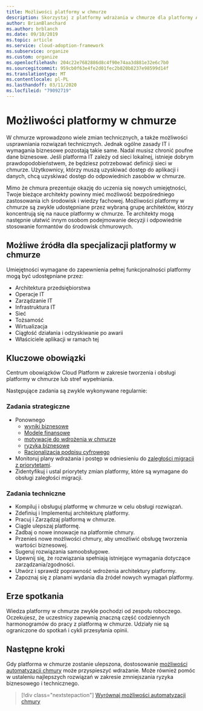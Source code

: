 ```yaml
---
title: Możliwości platformy w chmurze
description: Skorzystaj z platformy wdrażania w chmurze dla platformy Azure, aby zrozumieć sposób tworzenia możliwości platformy w chmurze.
author: BrianBlanchard
ms.author: brblanch
ms.date: 09/10/2019
ms.topic: article
ms.service: cloud-adoption-framework
ms.subservice: organize
ms.custom: organize
ms.openlocfilehash: 204c22e7682886d8c4f90e74aa3d881e32e6c7b0
ms.sourcegitcommit: 959cb0f63e4fe2d01fec2b820b8237e98599d14f
ms.translationtype: MT
ms.contentlocale: pl-PL
ms.lasthandoff: 03/11/2020
ms.locfileid: "79092719"
---
```

# <a name="cloud-platform-capabilities"></a>Możliwości platformy w chmurze

W chmurze wprowadzono wiele zmian technicznych, a także możliwości usprawniania rozwiązań technicznych. Jednak ogólne zasady IT i wymagania biznesowe pozostają takie same. Nadal musisz chronić poufne dane biznesowe. Jeśli platforma IT zależy od sieci lokalnej, istnieje dobrym prawdopodobieństwem, że będziesz potrzebować definicji sieci w chmurze. Użytkownicy, którzy muszą uzyskiwać dostęp do aplikacji i danych, chcą uzyskiwać dostęp do odpowiednich zasobów w chmurze.

Mimo że chmura prezentuje okazję do uczenia się nowych umiejętności, Twoje bieżące architekty powinny mieć możliwość bezpośredniego zastosowania ich środowisk i wiedzy fachowej. Możliwości platformy w chmurze są zwykle udostępniane przez wybraną grupę architektów, którzy koncentrują się na nauce platformy w chmurze. Te architekty mogą następnie ułatwić innym osobom podejmowanie decyzji i odpowiednie stosowanie formantów do środowisk chmurowych.

## <a name="possible-sources-for-cloud-platform-expertise"></a>Możliwe źródła dla specjalizacji platformy w chmurze

Umiejętności wymagane do zapewnienia pełnej funkcjonalności platformy mogą być udostępniane przez:

- Architektura przedsiębiorstwa
- Operacje IT
- Zarządzanie IT
- Infrastruktura IT
- Sieć
- Tożsamość
- Wirtualizacja
- Ciągłość działania i odzyskiwanie po awarii
- Właściciele aplikacji w ramach tej

## <a name="key-responsibilities"></a>Kluczowe obowiązki

Centrum obowiązków Cloud Platform w zakresie tworzenia i obsługi platformy w chmurze lub stref wypełniania.

Następujące zadania są zwykle wykonywane regularnie:

### <a name="strategic-tasks"></a>Zadania strategiczne

- Ponownego
  - [wyniki biznesowe](../strategy/business-outcomes/index.md)
  - [Modele finansowe](../strategy/financial-models.md)
  - [motywacje do wdrożenia w chmurze](../strategy/motivations.md)
  - [ryzyka biznesowe](../govern/policy-compliance/risk-tolerance.md)
  - [Racjonalizacja podpisu cyfrowego](../digital-estate/index.md)
- Monitoruj plany wdrażania i postęp w odniesieniu do [zaległości migracji z priorytetami](../migrate/migration-considerations/assess/release-iteration-backlog.md).
- Zidentyfikuj i ustal priorytety zmian platformy, które są wymagane do obsługi zaległości migracji.

### <a name="technical-tasks"></a>Zadania techniczne

- Kompiluj i obsługuj platformę w chmurze w celu obsługi rozwiązań.
- Zdefiniuj i Implementuj architekturę platformy.
- Pracuj i Zarządzaj platformą w chmurze.
- Ciągle ulepszaj platformę.
- Zadbaj o nowe innowacje na platformie chmury.
- Przenieś nowe możliwości chmury, aby umożliwić obsługę tworzenia wartości biznesowej.
- Sugeruj rozwiązania samoobsługowe.
- Upewnij się, że rozwiązania spełniają istniejące wymagania dotyczące zarządzania/zgodności.
- Utwórz i sprawdź poprawność wdrożenia architektury platformy.
- Zapoznaj się z planami wydania dla źródeł nowych wymagań platformy.

## <a name="meeting-cadence"></a>Erze spotkania

Wiedza platformy w chmurze zwykle pochodzi od zespołu roboczego. Oczekujesz, że uczestnicy zapewnią znaczną część codziennych harmonogramów do pracy z platformą w chmurze. Udziały nie są ograniczone do spotkań i cykli przesyłania opinii.

## <a name="next-steps"></a>Następne kroki

Gdy platforma w chmurze zostanie ulepszona, dostosowanie [możliwości automatyzacji chmury](./cloud-automation.md) może przyspieszyć wdrażanie. Może również pomóc w ustaleniu najlepszych rozwiązań w zakresie zmniejszania ryzyka biznesowego i technicznego.

> [!div class="nextstepaction"]
> [Wyrównaj możliwości automatyzacji chmury](./cloud-automation.md)
